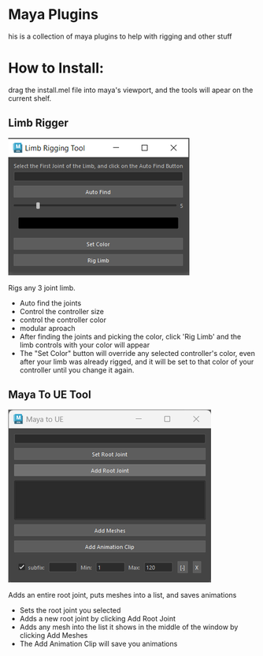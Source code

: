 # Maya Plugins

his is a collection of maya plugins to help with rigging and other stuff

# How to Install:
drag the install.mel file into maya's viewport, and the tools will apear on the current shelf.

## Limb Rigger

<img src="assets/limbRiggingToolCapture.PNG">

Rigs any 3 joint limb.

* Auto find the joints
* Control the controller size
* control the controller color
* modular aproach
* After finding the joints and picking the color, click 'Rig Limb' and the limb controls with your color will appear
* The "Set Color" button will override any selected controller's color, even after your limb was already rigged, and it will be set to that color of your controller until you change it again.

## Maya To UE Tool

<img src="assets/MayaToUeToolCapture.png">

Adds an entire root joint, puts meshes into a list, and saves animations   

* Sets the root joint you selected
* Adds a new root joint by clicking Add Root Joint
* Adds any mesh into the list it shows in the middle of the window by clicking Add Meshes
* The Add Animation Clip will save you animations
